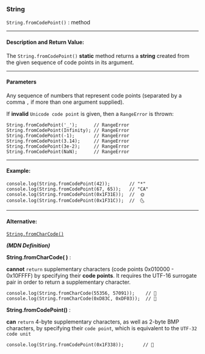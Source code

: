 ### String 

`String.fromCodePoint()` : method

___

#### Description and Return Value:

The `String.fromCodePoint()` **static** method returns a **string** created from the given sequence of code points in its argument.
___

#### Parameters

Any sequence of numbers that represent code points (separated by a comma `,` if more than one argument supplied).

If **invalid** `Unicode code point` is given, then a `RangeError` is thrown:

```
String.fromCodePoint('_');      // RangeError
String.fromCodePoint(Infinity); // RangeError
String.fromCodePoint(-1);       // RangeError
String.fromCodePoint(3.14);     // RangeError
String.fromCodePoint(3e-2);     // RangeError
String.fromCodePoint(NaN);      // RangeError
```
___

#### Example:

```
console.log(String.fromCodePoint(42));       // "*"
console.log(String.fromCodePoint(67, 65));   // "CA"
console.log(String.fromCodePoint(0x1F31E));  //  🌞
console.log(String.fromCodePoint(0x1F31C));  //  🌜
```

___

#### Alternative:

[`String.fromCharCode()`](/string/str-from-char.md)
<br>

***(MDN Definition)***

**String.fromCharCode( )** :

**cannot** `return` supplementary characters (code points 0x010000 - 0x10FFFF) by specifying their **code points**. It requires the UTF-16 surrogate pair in order to return a supplementary character.

```
console.log(String.fromCharCode(55356, 57091));    // 🌃
console.log(String.fromCharCode(0xD83C, 0xDF03));  // 🌃
```

**String.fromCodePoint()** :

**can** `return` 4-byte supplementary characters, as well as 2-byte BMP characters, by specifying their `code point`, which is equivalent to the `UTF-32 code unit`

```
console.log(String.fromCodePoint(0x1F338));       // 🌸
```


